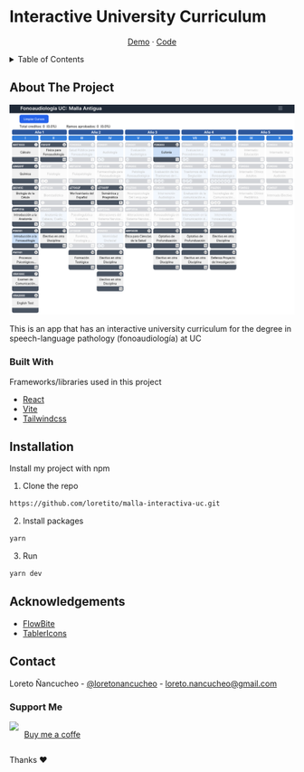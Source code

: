 # Interactive University Curriculum

<div align="center">
  <p align="center">
    <a href="https://malla-interactiva-fono.netlify.app/" target="_blank">Demo</a>
    ·
    <!--  
    <a href="#" target="_blank">Video</a>
    · -->
    <a href="https://github.com/loretito/malla-interactiva-uc" target="_blank">Code</a>
  </p>
</div>


<details>
  <summary>Table of Contents</summary>
  <ol>
    <li>
      <a href="#about-the-project">About The Project</a>
      <ul>
        <li><a href="#built-with">Built With</a></li>
      </ul>
    </li>
    <li>
        <a href="#installation">Installation</a>
    </li>
    <li><a href="#roadmap">Roadmap</a></li>
    <li><a href="#acknowledgments">Acknowledgments</a></li>
    <li><a href="#contact">Contact</a>
        <ul>
        <li><a href="#support-me">Support Me</a></li>
      </ul>
    </li>

  </ol>
</details>

## About The Project

![malla-interactiva](public/readme/malla.png)

This is an app that has an interactive university curriculum for the degree in speech-language pathology (fonoaudiología) at UC

### Built With

Frameworks/libraries used in this project


* [React](https://react.dev/)
* [Vite](https://vitejs.dev/)
* [Tailwindcss](https://tailwindcss.com/)


## Installation

Install my project with npm

1. Clone the repo
```bash
https://github.com/loretito/malla-interactiva-uc.git
```

2. Install packages
```bash
yarn 
```

3. Run 
```bash
yarn dev
```


## Acknowledgements

* [FlowBite](https://flowbite.com/)
* [TablerIcons](https://tablericons.com/)




## Contact

Loreto Ñancucheo - [@loretonancucheo](https://twitter.com/loretonancucheo) - loreto.nancucheo@gmail.com

### Support Me




<div style='display: flex;'>
 <img src= 'https://bmc-dev.s3.us-east-2.amazonaws.com/assets/icons/bmc_icon_black.png' style= "height: 20px; margin-right: 10px"/>
    
[Buy me a coffe](https://www.buymeacoffee.com/loretonancucheo) 
</div> 

Thanks :heart:
